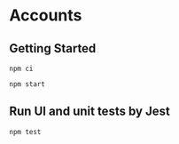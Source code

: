 # Accounts

## Getting Started
```
npm ci

npm start
```
## Run UI and unit tests by Jest

```
npm test
```